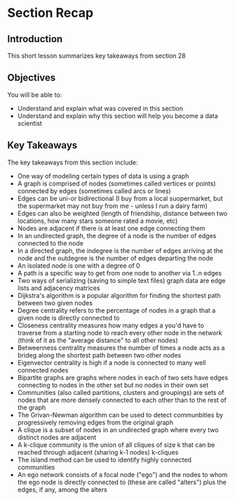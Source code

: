 
# Section Recap

## Introduction

This short lesson summarizes key takeaways from section 28

## Objectives
You will be able to:
* Understand and explain what was covered in this section
* Understand and explain why this section will help you become a data scientist

## Key Takeaways

The key takeaways from this section include:
* One way of modeling certain types of data is using a graph
* A graph is comprised of nodes (sometimes called vertices or points) connected by edges (sometimes called arcs or lines)
* Edges can be uni-or bidirectional (I buy from a local suopermarket, but the supermarket may not buy from me - unless I run a dairy farm)
* Edges can also be weighted (length of friendship, distance between two locations, how many stars someone rated a movie, etc)
* Nodes are adjacent if there is at least one edge connecting them
* In an undirected graph, the degree of a node is the number of edges connected to the node
* In a directed graph, the indegree is the number of edges arriving at the node and the outdegree is the number of edges departing the node
* An isolated node is one with a degree of 0
* A path is a specific way to get from one node to another via 1..n edges
* Two ways of serializing (saving to simple text files) graph data are edge lists and adjacency matrices
* Dijkstra's algorithm is a popular algorithm for finding the shortest path between two given nodes
* Degree centrality refers to the percentage of nodes in a graph that a given node is directly connected to
* Closeness centrality measures how many edges a you'd have to traverse from a starting node to reach every other node in the network (think of it as the "average distance" to all other nodes)
* Betweenness centrality measures the number of times a node acts as a brideg along the shortest path between two other nodes
* Eigenvector centrality is high if a node is connected to many well connected nodes
* Bipartite graphs are graphs where nodes in each of two sets have edges connecting to nodes in the other set but no nodes in their own set
* Communities (also called partitions, clusters and groupings) are sets of nodes that are more densely connected to each other than to the rest of the graph
* The Grivan-Newman algorithm can be used to detect communbities by progressively removing edges from the original graph
* A clique is a subset of nodes in an undirected graph where every two distinct nodes are adjacent
* A k-clique community is the union of all cliques of size k that can be reached through adjacent (sharing k-1 nodes) k-cliques
* The island method can be used to identify highly connected communities
* An ego network consists of a focal node ("ego") and the nodes to whom the ego node is directly connected to (these are called "alters") plus the edges, if any, among the alters

